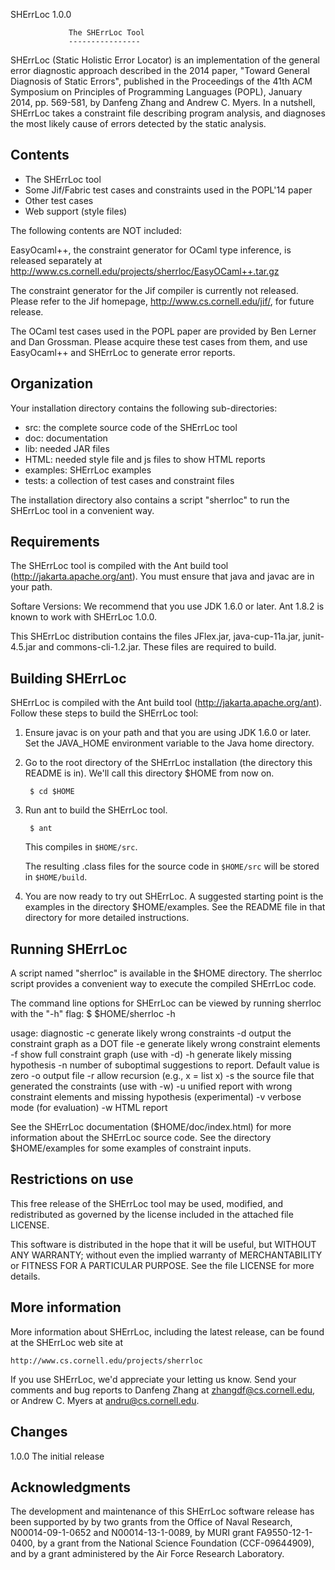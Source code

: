 SHErrLoc 1.0.0

			     The SHErrLoc Tool
			     ----------------

SHErrLoc (Static Holistic Error Locator) is an implementation of the general
error diagnostic approach described in the 2014 paper, "Toward General Diagnosis
of Static Errors", published in the Proceedings of the 41th ACM Symposium on
Principles of Programming Languages (POPL), January 2014, pp. 569-581, by
Danfeng Zhang and Andrew C. Myers. In a nutshell, SHErrLoc takes a constraint
file describing program analysis, and diagnoses the most likely cause of
errors detected by the static analysis.


Contents
------------------------------------------------------------------------

- The SHErrLoc tool
- Some Jif/Fabric test cases and constraints used in the POPL'14 paper
- Other test cases
- Web support (style files)

The following contents are NOT included:

EasyOcaml++, the constraint generator for OCaml type inference, is released
separately at 
http://www.cs.cornell.edu/projects/sherrloc/EasyOCaml++.tar.gz

The constraint generator for the Jif compiler is currently not released. Please
refer to the Jif homepage, http://www.cs.cornell.edu/jif/, for future release.

The OCaml test cases used in the POPL paper are provided by Ben Lerner and Dan
Grossman. Please acquire these test cases from them, and use EasyOcaml++ and
SHErrLoc to generate error reports.


Organization
------------------------------------------------------------------------

Your installation directory contains the following sub-directories:

  - src:      the complete source code of the SHErrLoc tool
  - doc:      documentation 
  - lib:      needed JAR files
  - HTML:     needed style file and js files to show HTML reports
  - examples: SHErrLoc examples
  - tests:    a collection of test cases and constraint files

The installation directory also contains a script "sherrloc" to run the
SHErrLoc tool in a convenient way.


Requirements
------------------------------------------------------------------------

The SHErrLoc tool is compiled with the Ant build tool
(http://jakarta.apache.org/ant). You must ensure that java and javac are in
your path.

Softare Versions: We recommend that you use JDK 1.6.0 or later.  Ant
   1.8.2 is known to work with SHErrLoc 1.0.0.

This SHErrLoc distribution contains the files JFlex.jar, java-cup-11a.jar,
junit-4.5.jar and commons-cli-1.2.jar. These files are required to build.


Building SHErrLoc
------------------------------------------------------------------------

SHErrLoc is compiled with the Ant build tool (http://jakarta.apache.org/ant).
Follow these steps to build the SHErrLoc tool:

1. Ensure javac is on your path and that you are using JDK 1.6.0 or
   later. Set the JAVA_HOME environment variable to the Java home
   directory.

2. Go to the root directory of the SHErrLoc installation (the directory
   this README is in). We'll call this directory $HOME from now on.

        $ cd $HOME

3. Run ant to build the SHErrLoc tool.

        $ ant

   This compiles in `$HOME/src`.

   The resulting .class files for the source code in `$HOME/src` will be stored
   in `$HOME/build`.

4. You are now ready to try out SHErrLoc. A suggested starting point is the
   examples in the directory $HOME/examples. See the README file in that
   directory for more detailed instructions.


Running SHErrLoc
------------------------------------------------------------------------

A script named "sherrloc" is available in the $HOME directory. The sherrloc
script provides a convenient way to execute the compiled SHErrLoc code.

The command line options for SHErrLoc can be viewed by running sherrloc with
the "-h" flag:
    $ $HOME/sherrloc -h

usage: diagnostic <options> <constraint file>
 -c         generate likely wrong constraints
 -d         output the constraint graph as a DOT file
 -e         generate likely wrong constraint elements
 -f         show full constraint graph (use with -d)
 -h         generate likely missing hypothesis
 -n <arg>   number of suboptimal suggestions to report. Default value is
            zero
 -o <arg>   output file
 -r         allow recursion (e.g., x = list x)
 -s <arg>   the source file that generated the constraints (use with -w)
 -u         unified report with wrong constraint elements and missing
            hypothesis (experimental)
 -v         verbose mode (for evaluation)
 -w         HTML report

See the SHErrLoc documentation ($HOME/doc/index.html) for more information
about the SHErrLoc source code. See the directory $HOME/examples for some
examples of constraint inputs.


Restrictions on use
------------------------------------------------------------------------

This free release of the SHErrLoc tool may be used, modified, and redistributed
as governed by the license included in the attached file LICENSE.

This software is distributed in the hope that it will be useful, but
WITHOUT ANY WARRANTY; without even the implied warranty of
MERCHANTABILITY or FITNESS FOR A PARTICULAR PURPOSE. See the file
LICENSE for more details.


More information
------------------------------------------------------------------------

More information about SHErrLoc, including the latest release, can be found
at the SHErrLoc web site at

    http://www.cs.cornell.edu/projects/sherrloc

If you use SHErrLoc, we'd appreciate your letting us know. Send your comments
and bug reports to Danfeng Zhang at zhangdf@cs.cornell.edu, or Andrew C. Myers
at andru@cs.cornell.edu.


Changes
------------------------------------------------------------------------

1.0.0
    The initial release


Acknowledgments
------------------------------------------------------------------------

The development and maintenance of this SHErrLoc software release has been
supported by by two grants from the Office of Naval Research, N00014-09-1-0652
and N00014-13-1-0089, by MURI grant FA9550-12-1-0400, by a grant from the
National Science Foundation (CCF-09644909), and by a grant administered by the
Air Force Research Laboratory.
